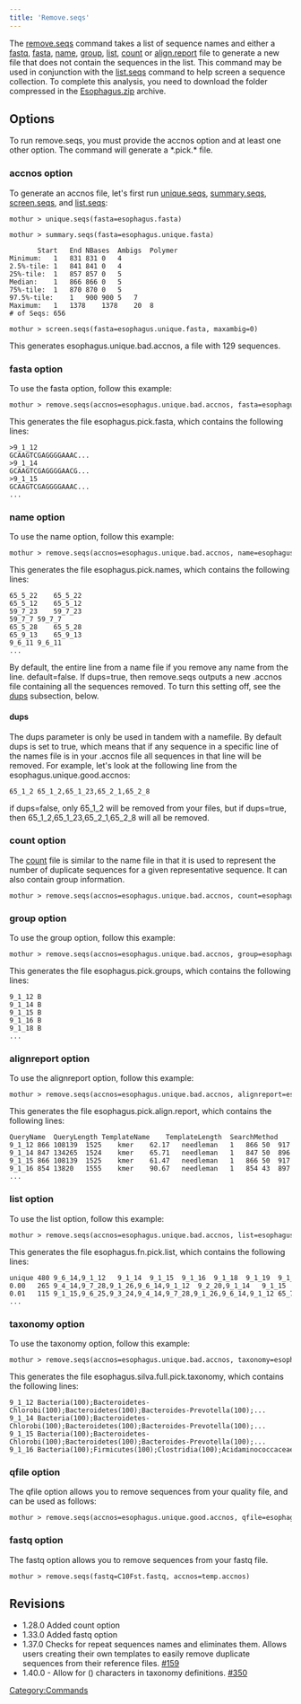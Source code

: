 ```yaml
---
title: 'Remove.seqs'
---
```

The [remove.seqs](remove.seqs) command takes a list of
sequence names and either a [ fastq](fastq_file), [
fasta](fasta_file), [ name](name_file "wikilink"), [
group](group_file), [ list](list_file "wikilink"), [
count](Count_File) or [
align.report](align.report_file) file to generate a new file
that does not contain the sequences in the list. This command may be
used in conjunction with the [list.seqs](list.seqs) command
to help screen a sequence collection. To complete this analysis, you
need to download the folder compressed in the [
Esophagus.zip](Media:Esophagus.zip) archive.


## Options

To run remove.seqs, you must provide the accnos option and at least one
other option. The command will generate a \*.pick.\* file.

### accnos option

To generate an accnos file, let\'s first run
[unique.seqs](unique.seqs),
[summary.seqs](summary.seqs),
[screen.seqs](screen.seqs), and
[list.seqs](list.seqs):

    mothur > unique.seqs(fasta=esophagus.fasta)

    mothur > summary.seqs(fasta=esophagus.unique.fasta)

           Start   End NBases  Ambigs  Polymer
    Minimum:   1   831 831 0   4
    2.5%-tile: 1   841 841 0   4
    25%-tile:  1   857 857 0   5
    Median:    1   866 866 0   5
    75%-tile:  1   870 870 0   5
    97.5%-tile:    1   900 900 5   7
    Maximum:   1   1378    1378    20  8
    # of Seqs: 656

    mothur > screen.seqs(fasta=esophagus.unique.fasta, maxambig=0)

This generates esophagus.unique.bad.accnos, a file with 129 sequences.

### fasta option

To use the fasta option, follow this example:

    mothur > remove.seqs(accnos=esophagus.unique.bad.accnos, fasta=esophagus.fasta)

This generates the file esophagus.pick.fasta, which contains the
following lines:

    >9_1_12
    GCAAGTCGAGGGGAAAC...
    >9_1_14
    GCAAGTCGAGGGGAACG...
    >9_1_15
    GCAAGTCGAGGGGAAAC...
    ...

### name option

To use the name option, follow this example:

    mothur > remove.seqs(accnos=esophagus.unique.bad.accnos, name=esophagus.names)

This generates the file esophagus.pick.names, which contains the
following lines:

    65_5_22    65_5_22
    65_5_12    65_5_12
    59_7_23    59_7_23
    59_7_7 59_7_7
    65_5_28    65_5_28
    65_9_13    65_9_13
    9_6_11 9_6_11
    ...

By default, the entire line from a name file if you remove any name from
the line. default=false. If dups=true, then remove.seqs outputs a new
.accnos file containing all the sequences removed. To turn this setting
off, see the [ dups](#dups) subsection, below.

#### dups

The dups parameter is only be used in tandem with a namefile. By default
dups is set to true, which means that if any sequence in a specific line
of the names file is in your .accnos file all sequences in that line
will be removed. For example, let\'s look at the following line from the
esophagus.unique.good.accnos:

    65_1_2 65_1_2,65_1_23,65_2_1,65_2_8

if dups=false, only 65\_1\_2 will be removed from your files, but if
dups=true, then 65\_1\_2,65\_1\_23,65\_2\_1,65\_2\_8 will all be
removed.

### count option

The [ count](Count_File) file is similar to the name file in
that it is used to represent the number of duplicate sequences for a
given representative sequence. It can also contain group information.

    mothur > remove.seqs(accnos=esophagus.unique.bad.accnos, count=esophagus.count_table)

### group option

To use the group option, follow this example:

    mothur > remove.seqs(accnos=esophagus.unique.bad.accnos, group=esophagus.groups)

This generates the file esophagus.pick.groups, which contains the
following lines:

    9_1_12 B
    9_1_14 B
    9_1_15 B
    9_1_16 B
    9_1_18 B
    ...

### alignreport option

To use the alignreport option, follow this example:

    mothur > remove.seqs(accnos=esophagus.unique.bad.accnos, alignreport=esophagus.align.report)

This generates the file esophagus.pick.align.report, which contains the
following lines:

    QueryName  QueryLength TemplateName    TemplateLength  SearchMethod    SearchScore AlignmentMethod QueryStart  QueryEnd    TemplateStart   TemplateEnd PairwiseAlignmentLength GapsInQuery GapsInTemplate  LongestInsert   SimBtwnQuery&Template   
    9_1_12 866 108139  1525    kmer    62.17   needleman   1   866 50  917 868 2   0   0   91.36   
    9_1_14 847 134265  1524    kmer    65.71   needleman   1   847 50  896 849 2   2   0   90.81   
    9_1_15 866 108139  1525    kmer    61.47   needleman   1   866 50  917 869 3   1   1   91.02   
    9_1_16 854 13820   1555    kmer    90.67   needleman   1   854 43  897 859 5   4   1   97.56   
    ...

### list option

To use the list option, follow this example:

    mothur > remove.seqs(accnos=esophagus.unique.bad.accnos, list=esophagus.fn.list)

This generates the file esophagus.fn.pick.list, which contains the
following lines:

    unique 480 9_6_14,9_1_12   9_1_14  9_1_15  9_1_16  9_1_18  9_1_19  9_1_20  9_1_26  9_1_27  ... 
    0.00   265 9_4_14,9_7_28,9_1_26,9_6_14,9_1_12  9_2_20,9_1_14   9_1_15  9_1_16 ...
    0.01   115 9_1_15,9_6_25,9_3_24,9_4_14,9_7_28,9_1_26,9_6_14,9_1_12 65_7_10,65_1_30,9_6_15,9_8_20, ...
    ...

### taxonomy option

To use the taxonomy option, follow this example:

    mothur > remove.seqs(accnos=esophagus.unique.bad.accnos, taxonomy=esophagus.silva.full.taxonomy)

This generates the file esophagus.silva.full.pick.taxonomy, which
contains the following lines:

    9_1_12 Bacteria(100);Bacteroidetes-Chlorobi(100);Bacteroidetes(100);Bacteroides-Prevotella(100);...
    9_1_14 Bacteria(100);Bacteroidetes-Chlorobi(100);Bacteroidetes(100);Bacteroides-Prevotella(100);...
    9_1_15 Bacteria(100);Bacteroidetes-Chlorobi(100);Bacteroidetes(100);Bacteroides-Prevotella(100);...
    9_1_16 Bacteria(100);Firmicutes(100);Clostridia(100);Acidaminococcaceae(100);Veillonella(100);...

### qfile option

The qfile option allows you to remove sequences from your quality file,
and can be used as follows:

    mothur > remove.seqs(accnos=esophagus.unique.good.accnos, qfile=esophagus.qual)

### fastq option

The fastq option allows you to remove sequences from your fastq file.

    mothur > remove.seqs(fastq=C10Fst.fastq, accnos=temp.accnos)

## Revisions

-   1.28.0 Added count option
-   1.33.0 Added fastq option
-   1.37.0 Checks for repeat sequences names and eliminates them. Allows
    users creating their own templates to easily remove duplicate
    sequences from their reference files.
    [\#159](https://github.com/mothur/mothur/issues/159)
-   1.40.0 - Allow for () characters in taxonomy definitions.
    [\#350](https://github.com/mothur/mothur/issues/350)

[Category:Commands](Category:Commands)
